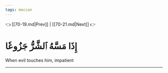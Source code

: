 ```yaml
---
tags: meccan
---
```


👈 [[70-19.md|Prev]] | [[70-21.md|Next]] 👉

# إِذَا مَسَّهُ ٱلشَّرُّ جَزُوعٗا

When evil touches him, impatient

---

